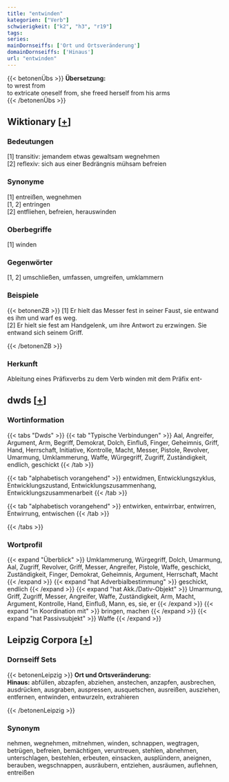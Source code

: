 ```yaml
---
title: "entwinden"
kategorien: ["Verb"]
schwierigkeit: ["k2", "h3", "r19"]
tags:
series:
mainDornseiffs: ['Ort und Ortsveränderung']
domainDornseiffs: ['Hinaus']
url: "entwinden"
---
```


{{< betonenÜbs >}}
**Übersetzung:**  
to wrest from  
to extricate oneself from, she freed herself from his arms  
{{< /betonenÜbs >}}

## Wiktionary [[+](https://de.wiktionary.org/wiki/entwinden)]

### Bedeutungen
[1] transitiv: jemandem etwas gewaltsam wegnehmen  
[2] reflexiv: sich aus einer Bedrängnis mühsam befreien  

### Synonyme
[1] entreißen, wegnehmen  
[1, 2] entringen  
[2] entfliehen, befreien, herauswinden  

### Oberbegriffe
[1] winden  

### Gegenwörter
[1, 2] umschließen, umfassen, umgreifen, umklammern  

### Beispiele
{{< betonenZB >}}
[1] Er hielt das Messer fest in seiner Faust, sie entwand es ihm und warf es weg.  
[2] Er hielt sie fest am Handgelenk, um ihre Antwort zu erzwingen. Sie entwand sich seinem Griff.  

{{< /betonenZB >}}
### Herkunft
Ableitung eines Präfixverbs zu dem Verb winden mit dem Präfix ent-  



## dwds [[+](https://www.dwds.de/wb/entwinden)]

### Wortinformation
{{< tabs "Dwds" >}}
{{< tab "Typische Verbindungen" >}}
Aal, Angreifer, Argument, Arm, Begriff, Demokrat, Dolch, Einfluß, Finger, Geheimnis, Griff, Hand, Herrschaft, Initiative, Kontrolle, Macht, Messer, Pistole, Revolver, Umarmung, Umklammerung, Waffe, Würgegriff, Zugriff, Zuständigkeit, endlich, geschickt
{{< /tab >}}

{{< tab "alphabetisch vorangehend" >}}
entwidmen, Entwicklungszyklus, Entwicklungszustand, Entwicklungszusammenhang, Entwicklungszusammenarbeit
{{< /tab >}}

{{< tab "alphabetisch vorangehend" >}}
entwirken, entwirrbar, entwirren, Entwirrung, entwischen
{{< /tab >}}

{{< /tabs >}}

### Wortprofil
{{< expand "Überblick" >}} Umklammerung, Würgegriff, Dolch, Umarmung, Aal, Zugriff, Revolver, Griff, Messer, Angreifer, Pistole, Waffe, geschickt, Zuständigkeit, Finger, Demokrat, Geheimnis, Argument, Herrschaft, Macht {{< /expand >}}
{{< expand "hat Adverbialbestimmung" >}} geschickt, endlich {{< /expand >}}
{{< expand "hat Akk./Dativ-Objekt" >}} Umarmung, Griff, Zugriff, Messer, Angreifer, Waffe, Zuständigkeit, Arm, Macht, Argument, Kontrolle, Hand, Einfluß, Mann, es, sie, er {{< /expand >}}
{{< expand "in Koordination mit" >}} bringen, machen {{< /expand >}}
{{< expand "hat Passivsubjekt" >}} Waffe {{< /expand >}}

## Leipzig Corpora [[+](https://corpora.uni-leipzig.de/en/res?word=entwinden&corpusId=deu_newscrawl-public_2018)]

### Dornseiff Sets
{{< betonenLeipzig >}}
**Ort und Ortsveränderung:**  
**Hinaus:** abfüllen, abzapfen, abziehen, anstechen, anzapfen, ausbrechen, ausdrücken, ausgraben, auspressen, ausquetschen, ausreißen, ausziehen, entfernen, entwinden, entwurzeln, extrahieren  

{{< /betonenLeipzig >}}

### Synonym
nehmen, wegnehmen, mitnehmen, winden, schnappen, wegtragen, betrügen, befreien, bemächtigen, veruntreuen, stehlen, abnehmen, unterschlagen, bestehlen, erbeuten, einsacken, ausplündern, aneignen, berauben, wegschnappen, ausräubern, entziehen, ausräumen, auflehnen, entreißen

